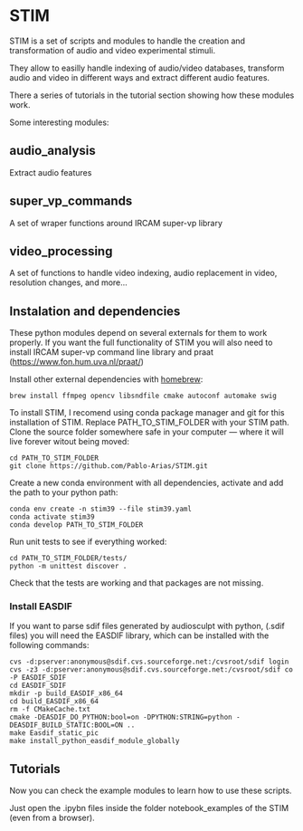 # STIM

STIM is a set of scripts and modules to handle the creation and transformation of audio and video experimental stimuli.

They allow to easilly handle indexing of audio/video databases, transform audio and video in different ways and extract different audio features.

There a series of tutorials in the tutorial section showing how these modules work.

Some interesting modules:

## audio_analysis ##
Extract audio features

## super_vp_commands ##
A set of wraper functions around IRCAM super-vp library 

## video_processing ##
A set of functions to handle video indexing, audio replacement in video, resolution changes, and more...

## Instalation and dependencies ##
These python modules depend on several externals for them to work properly. If you want the full functionality of STIM you will also need to install IRCAM super-vp command line library and praat (https://www.fon.hum.uva.nl/praat/)

Install other external dependencies with [homebrew](https://brew.sh/):
```
brew install ffmpeg opencv libsndfile cmake autoconf automake swig
```

To install STIM, I recomend using conda package manager and git for this installation of STIM. Replace PATH_TO_STIM_FOLDER with your STIM path.
Clone the source folder somewhere safe in your computer — where it will live forever witout being moved:
```
cd PATH_TO_STIM_FOLDER
git clone https://github.com/Pablo-Arias/STIM.git
```

Create a new conda environment with all dependencies, activate and add the path to your python path:
```
conda env create -n stim39 --file stim39.yaml
conda activate stim39
conda develop PATH_TO_STIM_FOLDER
```

Run unit tests to see if everything worked:
```
cd PATH_TO_STIM_FOLDER/tests/
python -m unittest discover .
```

Check that the tests are working and that packages are not missing.

###  Install EASDIF ### 
If you want to parse sdif files generated by audiosculpt with python, (.sdif files) you will need the EASDIF library, which can be installed with the following commands:
```
cvs -d:pserver:anonymous@sdif.cvs.sourceforge.net:/cvsroot/sdif login 
cvs -z3 -d:pserver:anonymous@sdif.cvs.sourceforge.net:/cvsroot/sdif co -P EASDIF_SDIF
cd EASDIF_SDIF
mkdir -p build_EASDIF_x86_64
cd build_EASDIF_x86_64
rm -f CMakeCache.txt
cmake -DEASDIF_DO_PYTHON:bool=on -DPYTHON:STRING=python -DEASDIF_BUILD_STATIC:BOOL=ON ..
make Easdif_static_pic
make install_python_easdif_module_globally
```

## Tutorials ##
Now you can check the example modules to learn how to use these scripts.

Just open the .ipybn files inside the folder notebook_examples of the STIM (even from a browser).
